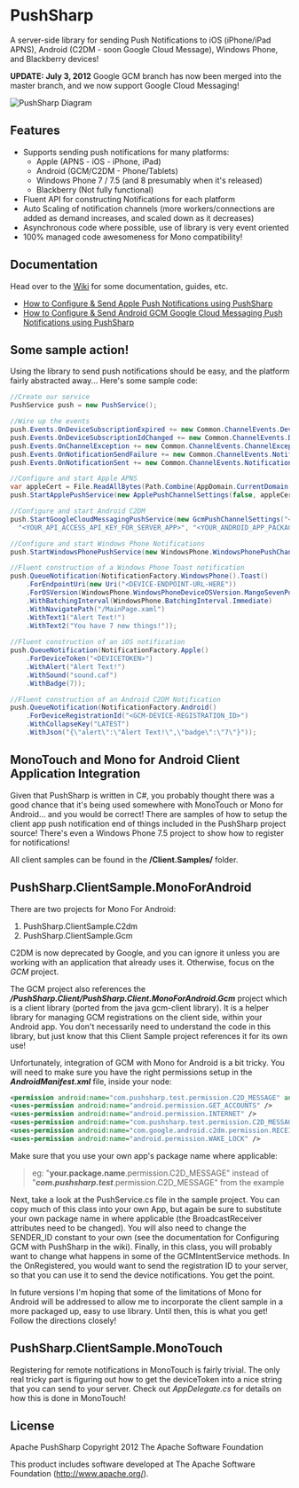 PushSharp
=========

A server-side library for sending Push Notifications to iOS (iPhone/iPad APNS), Android (C2DM - soon Google Cloud Message), Windows Phone, and Blackberry devices!

**UPDATE: July 3, 2012** Google GCM branch has now been merged into the master branch, and we now support Google Cloud Messaging!

![PushSharp Diagram](https://github.com/Redth/PushSharp/raw/master/Resources/PushSharp-Diagram.png)

Features
--------
 - Supports sending push notifications for many platforms:
   - Apple (APNS - iOS - iPhone, iPad)
   - Android (GCM/C2DM - Phone/Tablets)
   - Windows Phone 7 / 7.5 (and 8 presumably when it's released)
   - Blackberry (Not fully functional)
 - Fluent API for constructing Notifications for each platform
 - Auto Scaling of notification channels (more workers/connections are added as demand increases, and scaled down as it decreases)
 - Asynchronous code where possible, use of library is very event oriented
 - 100% managed code awesomeness for Mono compatibility!


Documentation
-------------
Head over to the [Wiki](https://github.com/Redth/PushSharp/wiki) for some documentation, guides, etc.
 - [How to Configure & Send Apple Push Notifications using PushSharp](https://github.com/Redth/PushSharp/wiki/How-to-Configure-&-Send-Apple-Push-Notifications-using-PushSharp)
 - [How to Configure & Send Android GCM Google Cloud Messaging Push Notifications using PushSharp](https://github.com/Redth/PushSharp/wiki/How-to-Configure-&-Send-GCM-Google-Cloud-Messaging-Push-Notifications-using-PushSharp)

Some sample action!
-------------------

Using the library to send push notifications should be easy, and the platform fairly abstracted away... Here's some sample code:
```csharp
//Create our service	
PushService push = new PushService();

//Wire up the events
push.Events.OnDeviceSubscriptionExpired += new Common.ChannelEvents.DeviceSubscriptionExpired(Events_OnDeviceSubscriptionExpired);
push.Events.OnDeviceSubscriptionIdChanged += new Common.ChannelEvents.DeviceSubscriptionIdChanged(Events_OnDeviceSubscriptionIdChanged);
push.Events.OnChannelException += new Common.ChannelEvents.ChannelExceptionDelegate(Events_OnChannelException);
push.Events.OnNotificationSendFailure += new Common.ChannelEvents.NotificationSendFailureDelegate(Events_OnNotificationSendFailure);
push.Events.OnNotificationSent += new Common.ChannelEvents.NotificationSentDelegate(Events_OnNotificationSent);

//Configure and start Apple APNS
var appleCert = File.ReadAllBytes(Path.Combine(AppDomain.CurrentDomain.BaseDirectory, "AppleSandbox.p12"));
push.StartApplePushService(new ApplePushChannelSettings(false, appleCert, "test"));

//Configure and start Android C2DM
push.StartGoogleCloudMessagingPushService(new GcmPushChannelSettings("<YOUR_API_SENDER_ID>", 
  "<YOUR_API_ACCESS_API_KEY_FOR_SERVER_APP>", "<YOUR_ANDROID_APP_PACKAGE_NAME>"));

//Configure and start Windows Phone Notifications
push.StartWindowsPhonePushService(new WindowsPhone.WindowsPhonePushChannelSettings());

//Fluent construction of a Windows Phone Toast notification
push.QueueNotification(NotificationFactory.WindowsPhone().Toast()
	.ForEndpointUri(new Uri("<DEVICE-ENDPOINT-URL-HERE"))
	.ForOSVersion(WindowsPhone.WindowsPhoneDeviceOSVersion.MangoSevenPointFive)
	.WithBatchingInterval(WindowsPhone.BatchingInterval.Immediate)
	.WithNavigatePath("/MainPage.xaml")
	.WithText1("Alert Text!")
	.WithText2("You have 7 new things!"));
	
//Fluent construction of an iOS notification
push.QueueNotification(NotificationFactory.Apple()
	.ForDeviceToken("<DEVICETOKEN>")
	.WithAlert("Alert Text!")
	.WithSound("sound.caf")
	.WithBadge(7));

//Fluent construction of an Android C2DM Notification
push.QueueNotification(NotificationFactory.Android()
	.ForDeviceRegistrationId("<GCM-DEVICE-REGISTRATION_ID>")
	.WithCollapseKey("LATEST")
	.WithJson("{\"alert\":\"Alert Text!\",\"badge\":\"7\"}"));
```	
	

**MonoTouch** and **Mono for Android** Client Application Integration
---------------------------------------------------------------------
Given that PushSharp is written in C#, you probably thought there was a good chance that it's being used somewhere with MonoTouch or Mono for Android... and you would be correct!  There are samples of how to setup the client app push notification end of things included in the PushSharp project source!  There's even a Windows Phone 7.5 project to show how to register for notifications!

All client samples can be found in the **/Client.Samples/** folder.  

PushSharp.ClientSample.**MonoForAndroid** 
-----------------------------------------
There are two projects for Mono For Android:

1. PushSharp.ClientSample.C2dm
2. PushSharp.ClientSample.Gcm

C2DM is now deprecated by Google, and you can ignore it unless you are working with an application that already uses it.  Otherwise, focus on the *GCM* project.  

The GCM project also references the ***/PushSharp.Client/PushSharp.Client.MonoForAndroid.Gcm*** project which is a client library (ported from the java gcm-client library).  It is a helper library for managing GCM registrations on the client side, within your Android app.  You don't necessarily need to understand the code in this library, but just know that this Client Sample project references it for its own use!  

Unfortunately, integration of GCM with Mono for Android is a bit tricky.  You will need to make sure you have the right permissions setup in the ***AndroidManifest.xml*** file, inside your *<manifest>* node:

```xml
<permission android:name="com.pushsharp.test.permission.C2D_MESSAGE" android:protectionLevel="signature" />
<uses-permission android:name="android.permission.GET_ACCOUNTS" />
<uses-permission android:name="android.permission.INTERNET" />
<uses-permission android:name="com.pushsharp.test.permission.C2D_MESSAGE" />
<uses-permission android:name="com.google.android.c2dm.permission.RECEIVE" />
<uses-permission android:name="android.permission.WAKE_LOCK" />
```

Make sure that you use your own app's package name where applicable:
> eg: "**your.package.name**.permission.C2D_MESSAGE" instead of "***com.pushsharp.test***.permission.C2D_MESSAGE" from the example

Next, take a look at the PushService.cs file in the sample project.  You can copy much of this class into your own App, but again be sure to substitute your own package name in where applicable (the BroadcastReceiver attributes need to be changed).  You will also need to change the SENDER_ID constant to your own (see the documentation for Configuring GCM with PushSharp in the wiki).  Finally, in this class, you will probably want to change what happens in some of the GCMIntentService methods.  In the OnRegistered, you would want to send the registration ID to your server, so that you can use it to send the device notifications.  You get the point.

In future versions I'm hoping that some of the limitations of Mono for Android will be addressed to allow me to incorporate the client sample in a more packaged up, easy to use library.  Until then, this is what you get!  Follow the directions closely! 


PushSharp.ClientSample.**MonoTouch**
------------------------------------
Registering for remote notifications in MonoTouch is fairly trivial.  The only real tricky part is figuring out how to get the deviceToken into a nice string that you can send to your server.  Check out *AppDelegate.cs* for details on how this is done in MonoTouch!


	
 
License
-------
Apache PushSharp
Copyright 2012 The Apache Software Foundation

This product includes software developed at
The Apache Software Foundation (http://www.apache.org/).
